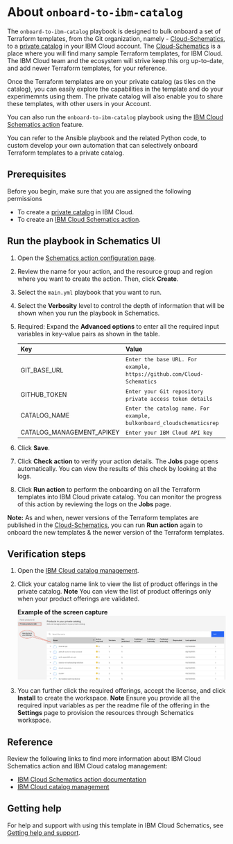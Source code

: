 # About `onboard-to-ibm-catalog`

The `onboard-to-ibm-catalog` playbook is designed to bulk onboard a set of Terraform templates, from the Git organization, namely - [Cloud-Schematics](https://github.com/Cloud-Schematics), to a [private catalog](https://cloud.ibm.com/docs/account?topic=account-account-services#catalog-management-account-management) in your IBM Cloud account.  The [Cloud-Schematics](https://github.com/Cloud-Schematics) is a place where you will find many sample Terraform templates, for IBM Cloud.  The IBM Cloud team and the ecosystem will strive keep this org up-to-date, and add newer Terraform templates, for your reference.  

Once the Terraform templates are on your private catalog (as tiles on the catalog), you can easily explore the capabilities in the template and do your experimemnts using them.  The private catalog will also enable you to share these templates, with other users in your Account. 

You can also run the `onboard-to-ibm-catalog` playbook using the [IBM Cloud Schematics action](https://cloud.ibm.com/docs/schematics?topic=schematics-about-schematics#how-to-actions) feature. 

You can refer to the Ansible playbook and the related Python code, to custom develop your own automation that can selectively onboard Terraform templates to a private catalog.  

## Prerequisites

Before you begin, make sure that you are assigned the following permissions
- To create a [private catalog](https://cloud.ibm.com/docs/account?topic=account-account-services#catalog-management-account-management) in IBM Cloud.
- To create an [IBM Cloud Schematics action](https://cloud.ibm.com/docs/schematics?topic=schematics-access).

## Run the playbook in Schematics UI

1. Open the [Schematics action configuration page](https://cloud.ibm.com/schematics/actions/create?name=ansible-is-instance-actions&url=https://github.com/Cloud-Schematics/onboard-to-ibm-catalog).
2. Review the name for your action, and the resource group and region where you want to create the action. Then, click **Create**.
3. Select the `main.yml` playbook that you want to run.
4. Select the **Verbosity** level to control the depth of information that will be shown when you run the playbook in Schematics.
5. Required: Expand the **Advanced options** to enter all the required input variables in key-value pairs as shown in the table.

    | Key | Value|
    | --- | --- |
    | GIT_BASE_URL | `Enter the base URL. For example, https://github.com/Cloud-Schematics` |
    | GITHUB_TOKEN | `Enter your Git repository private access token details` |
    | CATALOG_NAME | `Enter the catalog name. For example, bulkonboard_cloudschematicsrep` |
    | CATALOG_MANAGEMENT_APIKEY | `Enter your IBM Cloud API key` |
    
6. Click **Save**.   
7. Click **Check action** to verify your action details. The **Jobs** page opens automatically. You can view the results of this check by looking at the logs.
8. Click **Run action** to perform the onboarding on all the Terraform templates into IBM Cloud private catalog. You can monitor the progress of this action by reviewing the logs on the **Jobs** page.

**Note:** As and when, newer versions of the Terraform templates are published in the [Cloud-Schematics](https://github.com/Cloud-Schematics), you can run **Run action** again to onboard the new templates & the newer version of the Terraform templates.

## Verification steps

1. Open the [IBM Cloud catalog management](https://cloud.ibm.com/content-mgmt/catalogs).
2. Click your catalog name link to view the list of product offerings in the private catalog. **Note** You can view the list of product offerings only when your product offerings are validated. 

    **Example of the screen capture**
    ![List of the onboarded Terraform template in private catalog](images/private_catalog_list.png)
3. You can further click the required offerings, accept the license, and click **Install** to create the workspace. **Note** Ensure you provide all the required input variables as per the readme file of the offering in the **Settings** page to provision the resources through Schematics workspace.

## Reference

Review the following links to find more information about IBM Cloud Schematics action and IBM Cloud catalog management:

- [IBM Cloud Schematics action documentation](https://cloud.ibm.com/docs/schematics)
- [IBM Cloud catalog management](https://cloud.ibm.com/docs/account?topic=account-accountfaqs)

## Getting help

For help and support with using this template in IBM Cloud Schematics, see [Getting help and support](https://cloud.ibm.com/docs/schematics?topic=schematics-schematics-help).

